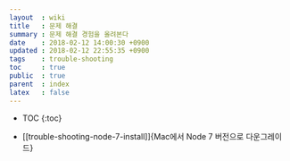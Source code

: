 ```yaml
---
layout  : wiki
title   : 문제 해결
summary : 문제 해결 경험을 올려본다
date    : 2018-02-12 14:00:30 +0900
updated : 2018-02-12 22:55:35 +0900
tags    : trouble-shooting
toc     : true
public  : true
parent  : index
latex   : false
---
```

* TOC
{:toc}

* [[trouble-shooting-node-7-install]]{Mac에서 Node 7 버전으로 다운그레이드}
